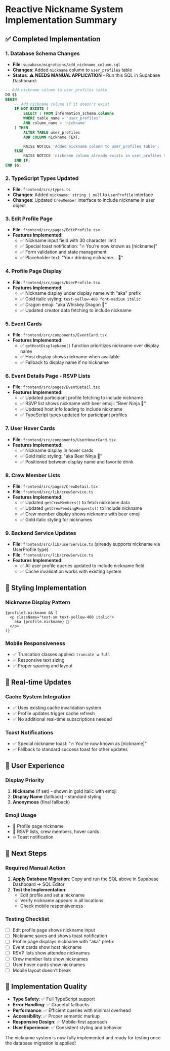 # Reactive Nickname System Implementation Summary

## ✅ Completed Implementation

### 1. Database Schema Changes
- **File**: `supabase/migrations/add_nickname_column.sql`
- **Changes**: Added `nickname` column to `user_profiles` table
- **Status**: ⚠️ **NEEDS MANUAL APPLICATION** - Run this SQL in Supabase Dashboard:

```sql
-- Add nickname column to user_profiles table
DO $$
BEGIN
    -- Add nickname column if it doesn't exist
    IF NOT EXISTS (
        SELECT 1 FROM information_schema.columns
        WHERE table_name = 'user_profiles'
        AND column_name = 'nickname'
    ) THEN
        ALTER TABLE user_profiles
        ADD COLUMN nickname TEXT;

        RAISE NOTICE 'Added nickname column to user_profiles table';
    ELSE
        RAISE NOTICE 'nickname column already exists in user_profiles table';
    END IF;
END $$;
```

### 2. TypeScript Types Updated
- **File**: `frontend/src/types.ts`
- **Changes**: Added `nickname: string | null` to `UserProfile` interface
- **Changes**: Updated `CrewMember` interface to include nickname in user object

### 3. Edit Profile Page
- **File**: `frontend/src/pages/EditProfile.tsx`
- **Features Implemented**:
  - ✅ Nickname input field with 30 character limit
  - ✅ Special toast notification: "🔥 You're now known as [nickname]"
  - ✅ Form validation and state management
  - ✅ Placeholder text: "Your drinking nickname... 🍻"

### 4. Profile Page Display
- **File**: `frontend/src/pages/UserProfile.tsx`
- **Features Implemented**:
  - ✅ Nickname display under display name with "aka" prefix
  - ✅ Gold italic styling: `text-yellow-400 font-medium italic`
  - ✅ Dragon emoji: "aka Whiskey Dragon 🐉"
  - ✅ Updated creator data fetching to include nickname

### 5. Event Cards
- **File**: `frontend/src/components/EventCard.tsx`
- **Features Implemented**:
  - ✅ `getHostDisplayName()` function prioritizes nickname over display name
  - ✅ Host display shows nickname when available
  - ✅ Fallback to display name if no nickname

### 6. Event Details Page - RSVP Lists
- **File**: `frontend/src/pages/EventDetail.tsx`
- **Features Implemented**:
  - ✅ Updated participant profile fetching to include nickname
  - ✅ RSVP list shows nickname with beer emoji: "Beer Ninja 🍻"
  - ✅ Updated host info loading to include nickname
  - ✅ TypeScript types updated for participant profiles

### 7. User Hover Cards
- **File**: `frontend/src/components/UserHoverCard.tsx`
- **Features Implemented**:
  - ✅ Nickname display in hover cards
  - ✅ Gold italic styling: "aka Beer Ninja 🍻"
  - ✅ Positioned between display name and favorite drink

### 8. Crew Member Lists
- **File**: `frontend/src/pages/CrewDetail.tsx`
- **File**: `frontend/src/lib/crewService.ts`
- **Features Implemented**:
  - ✅ Updated `getCrewMembers()` to fetch nickname data
  - ✅ Updated `getCrewPendingRequests()` to include nickname
  - ✅ Crew member display shows nickname with beer emoji
  - ✅ Gold italic styling for nicknames

### 9. Backend Service Updates
- **File**: `frontend/src/lib/userService.ts` (already supports nickname via UserProfile type)
- **File**: `frontend/src/lib/crewService.ts`
- **Features Implemented**:
  - ✅ All user profile queries updated to include nickname field
  - ✅ Cache invalidation works with existing system

## 🎨 Styling Implementation

### Nickname Display Pattern
```tsx
{profile?.nickname && (
  <p className="text-sm text-yellow-400 italic">
    aka {profile.nickname} 🍻
  </p>
)}
```

### Mobile Responsiveness
- ✅ Truncation classes applied: `truncate w-full`
- ✅ Responsive text sizing
- ✅ Proper spacing and layout

## 🔄 Real-time Updates

### Cache System Integration
- ✅ Uses existing cache invalidation system
- ✅ Profile updates trigger cache refresh
- ✅ No additional real-time subscriptions needed

### Toast Notifications
- ✅ Special nickname toast: "🔥 You're now known as [nickname]"
- ✅ Fallback to standard success toast for other updates

## 📱 User Experience

### Display Priority
1. **Nickname** (if set) - shown in gold italic with emoji
2. **Display Name** (fallback) - standard styling
3. **Anonymous** (final fallback)

### Emoji Usage
- 🐉 Profile page nickname
- 🍻 RSVP lists, crew members, hover cards
- 🔥 Toast notification

## 🚀 Next Steps

### Required Manual Action
1. **Apply Database Migration**: Copy and run the SQL above in Supabase Dashboard → SQL Editor
2. **Test the Implementation**: 
   - Edit profile and set a nickname
   - Verify nickname appears in all locations
   - Check mobile responsiveness

### Testing Checklist
- [ ] Edit profile page shows nickname input
- [ ] Nickname saves and shows toast notification
- [ ] Profile page displays nickname with "aka" prefix
- [ ] Event cards show host nickname
- [ ] RSVP lists show attendee nicknames
- [ ] Crew member lists show nicknames
- [ ] User hover cards show nicknames
- [ ] Mobile layout doesn't break

## 🎯 Implementation Quality

- **Type Safety**: ✅ Full TypeScript support
- **Error Handling**: ✅ Graceful fallbacks
- **Performance**: ✅ Efficient queries with minimal overhead
- **Accessibility**: ✅ Proper semantic markup
- **Responsive Design**: ✅ Mobile-first approach
- **User Experience**: ✅ Consistent styling and behavior

The nickname system is now fully implemented and ready for testing once the database migration is applied!
